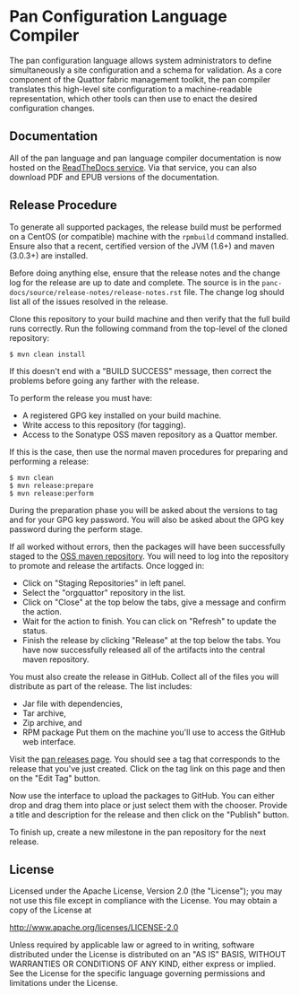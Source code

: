 Pan Configuration Language Compiler
===================================

The pan configuration language allows system administrators to define
simultaneously a site configuration and a schema for validation. As a
core component of the Quattor fabric management toolkit, the pan
compiler translates this high-level site configuration to a
machine-readable representation, which other tools can then use to
enact the desired configuration changes.

Documentation
-------------

All of the pan language and pan language compiler documentation is now
hosted on the [ReadTheDocs service](https://quattor-pan.readthedocs.org).
Via that service, you can also download PDF and EPUB versions of the
documentation.

Release Procedure
-----------------

To generate all supported packages, the release build must be performed
on a CentOS (or compatible) machine with the `rpmbuild` command installed.
Ensure also that a recent, certified version of the JVM (1.6+) and maven
(3.0.3+) are installed.

Before doing anything else, ensure that the release notes and the change
log for the release are up to date and complete.  The source is in the 
`panc-docs/source/release-notes/release-notes.rst` file.  The change log
should list all of the issues resolved in the release.

Clone this repository to your build machine and then verify that the full
build runs correctly.  Run the following command from the top-level of the
cloned repository:
```
$ mvn clean install
```
If this doesn't end with a "BUILD SUCCESS" message, then correct the 
problems before going any farther with the release.

To perform the release you must have:
  * A registered GPG key installed on your build machine.
  * Write access to this repository (for tagging).
  * Access to the Sonatype OSS maven repository as a Quattor member.

If this is the case, then use the normal maven procedures for preparing
and performing a release:
```
$ mvn clean
$ mvn release:prepare
$ mvn release:perform
```
During the preparation phase you will be asked about the versions to 
tag and for your GPG key password.  You will also be asked about the
GPG key password during the perform stage.

If all worked without errors, then the packages will have been 
successfully staged to the
[OSS maven repository](https://oss.sonatype.org/).  You will need to
log into the repository to promote and release the artifacts.  Once
logged in:
  * Click on "Staging Repositories" in left panel.
  * Select the "orgquattor" repository in the list.
  * Click on "Close" at the top below the tabs, give a message and
    confirm the action.
  * Wait for the action to finish.  You can click on "Refresh" to 
    update the status.
  * Finish the release by clicking "Release" at the top below the
    tabs.
You have now successfully released all of the artifacts into the central
maven repository.

You must also create the release in GitHub.  Collect all of the 
files you will distribute as part of the release.  The list includes:
  * Jar file with dependencies,
  * Tar archive,
  * Zip archive, and
  * RPM package
Put them on the machine you'll use to access the GitHub web interface.

Visit the [pan releases page](https://github.com/quattor/pan/releases).
You should see a tag that corresponds to the release that you've just
created.  Click on the tag link on this page and then on the "Edit Tag" 
button.

Now use the interface to upload the packages to GitHub.  You can either
drop and drag them into place or just select them with the chooser.
Provide a title and description for the release and then click on the 
"Publish" button.

To finish up, create a new milestone in the pan repository for the 
next release.

License
-------

Licensed under the Apache License, Version 2.0 (the "License"); you
may not use this file except in compliance with the License.  You may
obtain a copy of the License at

http://www.apache.org/licenses/LICENSE-2.0

Unless required by applicable law or agreed to in writing, software
distributed under the License is distributed on an "AS IS" BASIS,
WITHOUT WARRANTIES OR CONDITIONS OF ANY KIND, either express or
implied.  See the License for the specific language governing
permissions and limitations under the License.
